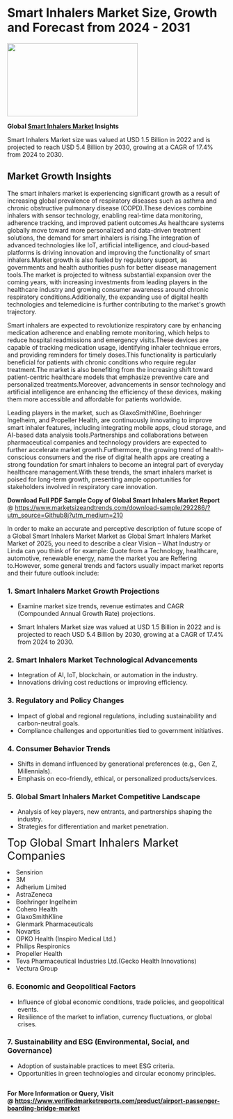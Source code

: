 <H1>Smart Inhalers Market Size, Growth and Forecast from 2024 - 2031</H1><img class="aligncenter size-medium wp-image-584254" src="https://thirdeyenews.in/wp-content/uploads/2024/09/Global-Market-Research-300x168.jpeg" alt="" width="300" height="168" /><p><strong>Global&nbsp;<a href="https://www.marketsizeandtrends.com/download-sample/292286/?utm_source=Github8j?utm_medium=210">Smart Inhalers Market</a> Insights</strong></p><p>Smart Inhalers Market size was valued at USD 1.5 Billion in 2022 and is projected to reach USD 5.4 Billion by 2030, growing at a CAGR of 17.4% from 2024 to 2030.</p><p><h2>Market Growth Insights</h2> <p>The smart inhalers market is experiencing significant growth as a result of increasing global prevalence of respiratory diseases such as asthma and chronic obstructive pulmonary disease (COPD).These devices combine inhalers with sensor technology, enabling real-time data monitoring, adherence tracking, and improved patient outcomes.As healthcare systems globally move toward more personalized and data-driven treatment solutions, the demand for smart inhalers is rising.The integration of advanced technologies like IoT, artificial intelligence, and cloud-based platforms is driving innovation and improving the functionality of smart inhalers.Market growth is also fueled by regulatory support, as governments and health authorities push for better disease management tools.The market is projected to witness substantial expansion over the coming years, with increasing investments from leading players in the healthcare industry and growing consumer awareness around chronic respiratory conditions.Additionally, the expanding use of digital health technologies and telemedicine is further contributing to the market's growth trajectory.</p> <p>Smart inhalers are expected to revolutionize respiratory care by enhancing medication adherence and enabling remote monitoring, which helps to reduce hospital readmissions and emergency visits.These devices are capable of tracking medication usage, identifying inhaler technique errors, and providing reminders for timely doses.This functionality is particularly beneficial for patients with chronic conditions who require regular treatment.The market is also benefiting from the increasing shift toward patient-centric healthcare models that emphasize preventive care and personalized treatments.Moreover, advancements in sensor technology and artificial intelligence are enhancing the efficiency of these devices, making them more accessible and affordable for patients worldwide.</p> <p>Leading players in the market, such as GlaxoSmithKline, Boehringer Ingelheim, and Propeller Health, are continuously innovating to improve smart inhaler features, including integrating mobile apps, cloud storage, and AI-based data analysis tools.Partnerships and collaborations between pharmaceutical companies and technology providers are expected to further accelerate market growth.Furthermore, the growing trend of health-conscious consumers and the rise of digital health apps are creating a strong foundation for smart inhalers to become an integral part of everyday healthcare management.With these trends, the smart inhalers market is poised for long-term growth, presenting ample opportunities for stakeholders involved in respiratory care innovation.</p> <p><span class=""><strong>Download Full PDF Sample Copy of Global Smart Inhalers Market Report</strong> @ <a href="https://www.marketsizeandtrends.com/download-sample/292286/?utm_source=Github8j?utm_medium=210" target="_blank">https://www.marketsizeandtrends.com/download-sample/292286/?utm_source=Github8j?utm_medium=210</a></span></p><p>In order to make an accurate and perceptive description of future scope of a Global&nbsp;Smart Inhalers Market Market as Global&nbsp;Smart Inhalers Market Market of 2025, you need to describe a clear Vision &ndash; What Industry or Linda can you think of for example: Quote from a Technology, healthcare, automotive, renewable energy, name the market you are Reffering to.However, some general trends and factors usually impact market reports and their future outlook include:</p><h3>1.&nbsp;<strong>Smart Inhalers Market Growth Projections</strong></h3><ul><li>Examine market size trends, revenue estimates and CAGR (Compounded Annual Growth Rate) projections.</li><li><p>Smart Inhalers Market size was valued at USD 1.5 Billion in 2022 and is projected to reach USD 5.4 Billion by 2030, growing at a CAGR of 17.4% from 2024 to 2030.</p></li></ul><h3>2.&nbsp;<strong>Smart Inhalers Market Technological Advancements</strong></h3><ul><li>Integration of AI, IoT, blockchain, or automation in the industry.</li><li>Innovations driving cost reductions or improving efficiency.</li></ul><h3>3.&nbsp;<strong>Regulatory and Policy Changes</strong></h3><ul><li>Impact of global and regional regulations, including sustainability and carbon-neutral goals.</li><li>Compliance challenges and opportunities tied to government initiatives.</li></ul><h3>4.&nbsp;<strong>Consumer Behavior Trends</strong></h3><ul><li>Shifts in demand influenced by generational preferences (e.g., Gen Z, Millennials).</li><li>Emphasis on eco-friendly, ethical, or personalized products/services.</li></ul><h3>5.&nbsp;<strong>Global Smart Inhalers Market Competitive Landscape</strong></h3><ul><li>Analysis of key players, new entrants, and partnerships shaping the industry.</li><li>Strategies for differentiation and market penetration.</li></ul><p data-pm-slice="1 1 []"><span style="color: inherit; font-family: inherit; font-size: 25px;">Top Global Smart Inhalers Market Companies</span></p><div class="" data-test-id=""><p><li>Sensirion</li><li> 3M</li><li> Adherium Limited</li><li> AstraZeneca</li><li> Boehringer Ingelheim</li><li> Cohero Health</li><li> GlaxoSmithKline</li><li> Glenmark Pharmaceuticals</li><li> Novartis</li><li> OPKO Health (Inspiro Medical Ltd.)</li><li> Philips Respironics</li><li> Propeller Health</li><li> Teva Pharmaceutical Industries Ltd.(Gecko Health Innovations)</li><li> Vectura Group</li></p></div><h3>6.&nbsp;<strong>Economic and Geopolitical Factors</strong></h3><ul><li>Influence of global economic conditions, trade policies, and geopolitical events.</li><li>Resilience of the market to inflation, currency fluctuations, or global crises.</li></ul><h3>7.&nbsp;<strong>Sustainability and ESG (Environmental, Social, and Governance)</strong></h3><ul><li>Adoption of sustainable practices to meet ESG criteria.</li><li>Opportunities in green technologies and circular economy principles.</li></ul><h2><strong style="font-size: 14px;">For More Information or Query, Visit @&nbsp;</strong><a style="background-color: #ffffff; font-size: 14px;" href="https://www.marketsizeandtrends.com/report/smart-inhalers-market/" target="_blank">https://www.verifiedmarketreports.com/product/airport-passenger-boarding-bridge-market</a></h2>